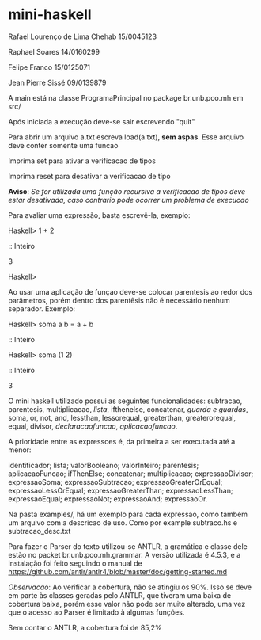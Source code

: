 # mini-haskell

Rafael Lourenço de Lima Chehab 15/0045123

Raphael Soares                 14/0160299

Felipe Franco                  15/0125071

Jean Pierre Sissé              09/0139879


A main está na classe ProgramaPrincipal no package br.unb.poo.mh em src/

Após iniciada a execução deve-se sair escrevendo "quit"

Para abrir um arquivo a.txt escreva load(a.txt), **sem aspas**.
Esse arquivo deve conter somente uma funcao

Imprima set para ativar a verificacao de tipos

Imprima reset para desativar a verificacao de tipo

**Aviso**: *Se for utilizada uma função recursiva a verificacao de tipos deve estar desativada, 
caso contrario pode ocorrer um problema de execucao*



Para avaliar uma expressão, basta escrevê-la, exemplo:

Haskell> 1 + 2

:: Inteiro

3

Haskell>


Ao usar uma aplicação de funçao deve-se colocar parentesis ao redor dos parâmetros,
porém dentro dos parentêsis não é necessário nenhum separador. Exemplo:

Haskell> soma a b = a + b

:: Inteiro

Haskell> soma (1 2)

:: Inteiro

3

O mini haskell utilizado possui as seguintes funcionalidades:
subtracao,
parentesis,
multiplicacao,
*lista*, 
ifthenelse,
concatenar,
*guarda e guardas*,
soma,
or,
not,
and,
lessthan,
lessorequal,
greaterthan,
greaterorequal,
equal,
divisor,
*declaracaofuncao*,
*aplicacaofuncao*.

A prioridade entre as expressoes é, da primeira a ser executada
até a menor:

identificador;
lista;
valorBooleano;
valorInteiro;
parentesis;
aplicacaoFuncao;
ifThenElse;
concatenar;
multiplicacao;
expressaoDivisor;
expressaoSoma;
expressaoSubtracao;
expressaoGreaterOrEqual;
expressaoLessOrEqual;
expressaoGreaterThan;
expressaoLessThan;
expressaoEqual;
expressaoNot;
expressaoAnd;
expressaoOr.


Na pasta examples/, há um exemplo para cada expressao, como também um arquivo com a descricao de uso.
Como por example subtraco.hs e subtracao_desc.txt

Para fazer o Parser do texto utilizou-se ANTLR, a gramática e classe dele estão no packet
br.unb.poo.mh.grammar.
A versão utilizada é 4.5.3,
e a instalação foi feito seguindo o manual de https://github.com/antlr/antlr4/blob/master/doc/getting-started.md

*Observacao*: Ao verificar a cobertura, não se atingiu os 90%. Isso se deve em parte às classes geradas pelo ANTLR,
que tiveram uma baixa de cobertura baixa, porém esse valor não pode ser muito alterado, uma vez que o acesso ao Parser
é limitado à algumas funções.

Sem contar o ANTLR, a cobertura foi de 85,2%
